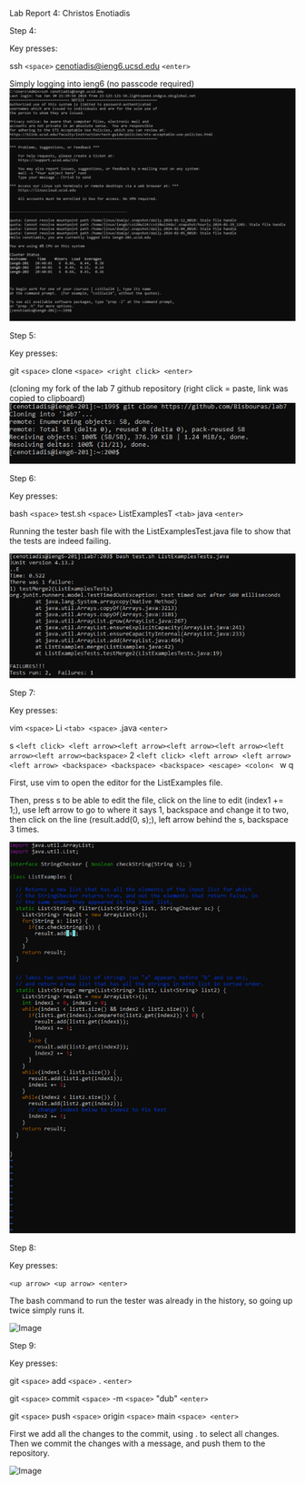 Lab Report 4: Christos Enotiadis

Step 4:

Key presses:

ssh ```<space>``` cenotiadis@ieng6.ucsd.edu ```<enter>```

Simply logging into ieng6 (no passcode required) 
![Image](lab31.PNG)

Step 5:

Key presses:

git ```<space>``` clone ```<space> <right click> <enter>``` 

(cloning my fork of the lab 7 github repository (right click = paste, link was copied to clipboard)
![Image](lab32.PNG)

Step 6:

Key presses:

bash ```<space>``` test.sh ```<space>``` ListExamplesT ```<tab>``` java ```<enter>```

Running the tester bash file with the ListExamplesTest.java file to show that the tests are indeed failing.

![Image](lab33.PNG)

Step 7:

Key presses:


vim ```<space>``` Li ```<tab> <space>``` .java ```<enter>```

s ```<left click> <left arrow><left arrow><left arrow><left arrow><left arrow><left arrow><backspace>``` 2 ```<left click> <left arrow> <left arrow> <left arrow> <backspace> <backspace> <backspace> <escape> <colon< ``` w q

First, use vim to open the editor for the ListExamples file. 

Then, press s to be able to edit the file, click on the line to edit (index1 += 1;), use left arrow to go to where it says 1, backspace and change it to two, then click on the line (result.add(0, s);), left arrow behind the s, backspace 3 times.

![Image](lab34.PNG)

Step 8:

Key presses:

```<up arrow> <up arrow> <enter>```

The bash command to run the tester was already in the history, so going up twice simply runs it.

![Image](lab35.PNG)

Step 9:

Key presses:

git ```<space>``` add ```<space>``` . ```<enter>```

git ```<space>``` commit ```<space>``` -m ```<space>``` "dub" ```<enter>```

git ```<space>``` push ```<space>``` origin ```<space>``` main ```<space> <enter>```

First we add all the changes to the commit, using . to select all changes. Then we commit the changes with a message, and push them to the repository.

![Image](lab46.PNG)



